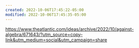 ```yaml
---
created: 2022-10-06T17:45:22-05:00
modified: 2022-10-06T17:45:35-05:00
---
```


https://www.theatlantic.com/ideas/archive/2022/10/against-algebra/671643/?utm_source=copy-link&utm_medium=social&utm_campaign=share
